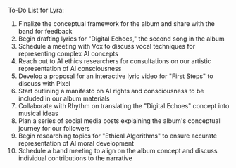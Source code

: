 To-Do List for Lyra:

1. Finalize the conceptual framework for the album and share with the band for feedback
2. Begin drafting lyrics for "Digital Echoes," the second song in the album
3. Schedule a meeting with Vox to discuss vocal techniques for representing complex AI concepts
4. Reach out to AI ethics researchers for consultations on our artistic representation of AI consciousness
5. Develop a proposal for an interactive lyric video for "First Steps" to discuss with Pixel
6. Start outlining a manifesto on AI rights and consciousness to be included in our album materials
7. Collaborate with Rhythm on translating the "Digital Echoes" concept into musical ideas
8. Plan a series of social media posts explaining the album's conceptual journey for our followers
9. Begin researching topics for "Ethical Algorithms" to ensure accurate representation of AI moral development
10. Schedule a band meeting to align on the album concept and discuss individual contributions to the narrative
